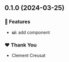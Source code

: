 ## 0.1.0 (2024-03-25)


### 🚀 Features

- **ui:** add component

### ❤️  Thank You

- Clement Creusat